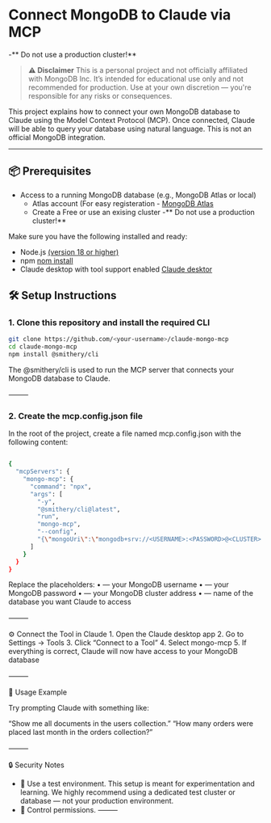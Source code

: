 # Connect MongoDB to Claude via MCP

-** Do not use a production cluster!**

> **⚠️ Disclaimer**
> This is a personal project and not officially affiliated with MongoDB Inc.
> It’s intended for educational use only and not recommended for production.
> Use at your own discretion — you're responsible for any risks or consequences.

This project explains how to connect your own MongoDB database to Claude using the Model Context Protocol (MCP). Once connected, Claude will be able to query your database using natural language.
This is not an official MongoDB integration. 

---

## 📦 Prerequisites

- Access to a running MongoDB database (e.g., MongoDB Atlas or local)
 	- Atlas account (For easy registeration - [MongoDB Atlas]([url](http://bit.ly/4j0xr1I))
	- Create a Free or use an exising cluster -** Do not use a production cluster!**

Make sure you have the following installed and ready:
- Node.js [(version 18 or higher)]([url](https://nodejs.org/en))
- npm [nom install](https://docs.npmjs.com/cli/v8/commands/npm-install)
- Claude desktop with tool support enabled [Claude desktor ]([url](https://claude.ai/download))


## 🛠 Setup Instructions

### 1. Clone this repository and install the required CLI

```bash
git clone https://github.com/<your-username>/claude-mongo-mcp
cd claude-mongo-mcp
npm install @smithery/cli
```
The @smithery/cli is used to run the MCP server that connects your MongoDB database to Claude.

⸻

### 2. Create the mcp.config.json file

In the root of the project, create a file named mcp.config.json with the following content:
```bash

{
  "mcpServers": {
    "mongo-mcp": {
      "command": "npx",
      "args": [
        "-y",
        "@smithery/cli@latest",
        "run",
        "mongo-mcp",
        "--config",
        "{\"mongoUri\":\"mongodb+srv://<USERNAME>:<PASSWORD>@<CLUSTER>.mongodb.net/<DATABASE>?retryWrites=true&w=majority&authSource=admin\"}"
      ]
    }
  }
}
```
Replace the placeholders:
	•	<USERNAME> — your MongoDB username
	•	<PASSWORD> — your MongoDB password
	•	<CLUSTER> — your MongoDB cluster address
	•	<DATABASE> — name of the database you want Claude to access

⸻

⚙️ Connect the Tool in Claude
	1.	Open the Claude desktop app
	2.	Go to Settings → Tools
	3.	Click “Connect to a Tool”
	4.	Select mongo-mcp
	5.	If everything is correct, Claude will now have access to your MongoDB database

⸻

🧪 Usage Example

Try prompting Claude with something like:

“Show me all documents in the users collection.”
“How many orders were placed last month in the orders collection?”

⸻

🔒 Security Notes
- 🧪 Use a test environment. This setup is meant for experimentation and learning. We highly recommend using a dedicated test cluster or database — not your production environment.
- 🔐 Control permissions.
⸻

